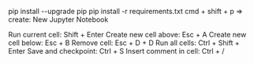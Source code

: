 pip install --upgrade pip
pip install -r requirements.txt
cmd + shift + p => create: New Jupyter Notebook

Run current cell: Shift + Enter
Create new cell above: Esc + A
Create new cell below: Esc + B
Remove cell: Esc + D + D
Run all cells: Ctrl + Shift + Enter
Save and checkpoint: Ctrl + S
Insert comment in cell: Ctrl + /
